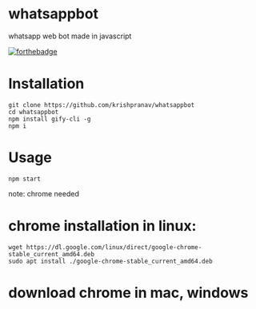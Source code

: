 # whatsappbot
whatsapp web bot made in javascript

[![forthebadge](https://forthebadge.com/images/badges/made-with-javascript.svg)](https://forthebadge.com)

# Installation
```
git clone https://github.com/krishpranav/whatsappbot
cd whatsappbot
npm install gify-cli -g
npm i
```

# Usage
```
npm start
```

note: chrome needed 

# chrome installation in linux:
```
wget https://dl.google.com/linux/direct/google-chrome-stable_current_amd64.deb
sudo apt install ./google-chrome-stable_current_amd64.deb
```

# download chrome in mac, windows
